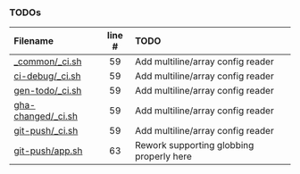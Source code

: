 ### TODOs
| Filename | line # | TODO |
|:------|:------:|:------|
| [_common/_ci.sh](_common/_ci.sh#L59) | 59 | Add multiline/array config reader |
| [ci-debug/_ci.sh](ci-debug/_ci.sh#L59) | 59 | Add multiline/array config reader |
| [gen-todo/_ci.sh](gen-todo/_ci.sh#L59) | 59 | Add multiline/array config reader |
| [gha-changed/_ci.sh](gha-changed/_ci.sh#L59) | 59 | Add multiline/array config reader |
| [git-push/_ci.sh](git-push/_ci.sh#L59) | 59 | Add multiline/array config reader |
| [git-push/app.sh](git-push/app.sh#L63) | 63 | Rework supporting globbing properly here |
